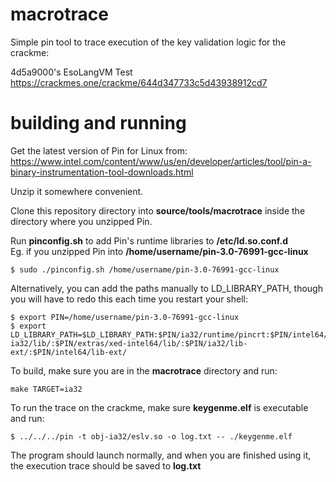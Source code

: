 # macrotrace

Simple pin tool to trace execution of the key validation logic for the crackme:  

4d5a9000's EsoLangVM Test
https://crackmes.one/crackme/644d347733c5d43938912cd7

# building and running

Get the latest version of Pin for Linux from:  
https://www.intel.com/content/www/us/en/developer/articles/tool/pin-a-binary-instrumentation-tool-downloads.html

Unzip it somewhere convenient.

Clone this repository directory into **source/tools/macrotrace** inside the directory where you unzipped Pin.

Run **pinconfig.sh** to add Pin's runtime libraries to **/etc/ld.so.conf.d**  
Eg. if you unzipped Pin into **/home/username/pin-3.0-76991-gcc-linux**
```
$ sudo ./pinconfig.sh /home/username/pin-3.0-76991-gcc-linux
```

Alternatively, you can add the paths manually to LD_LIBRARY_PATH, though you will have to redo this each time you restart your shell:
```
$ export PIN=/home/username/pin-3.0-76991-gcc-linux
$ export LD_LIBRARY_PATH=$LD_LIBRARY_PATH:$PIN/ia32/runtime/pincrt:$PIN/intel64/runtime/pincrt/:$PIN/extras/xed-ia32/lib/:$PIN/extras/xed-intel64/lib/:$PIN/ia32/lib-ext/:$PIN/intel64/lib-ext/
```

To build, make sure you are in the **macrotrace** directory and run:
```
make TARGET=ia32 
```

To run the trace on the crackme, make sure **keygenme.elf** is executable and run:
```
$ ../../../pin -t obj-ia32/eslv.so -o log.txt -- ./keygenme.elf
```

The program should launch normally, and when you are finished using it, the execution trace should be saved to **log.txt**
